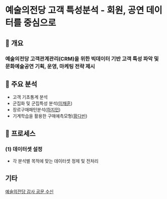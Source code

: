 # 예술의전당 고객 특성분석 - 회원, 공연 데이터를 중심으로

## 📃 개요
### 예술의전당 고객관계관리(CRM)을 위한 빅데이터 기반 고객 특성 파악 및 문화예술공연 기획, 운영, 마케팅 전략 제시

## 📃 주요 분석
* 고객 기초통계 분석
* 군집화 및 군집특성 분석([이채훈]())
* 장르구매패턴분석([하지민]())
* 기계학습을 활용한 구매예측모형([황다빈]())

## 📃 프로세스
### (1) 데이터셋 설정
- 각 분석별 목적에 맞는 데이터셋 정제 및 전처리

## 기타
[예술의전당 감사 공문 수신]()
  
